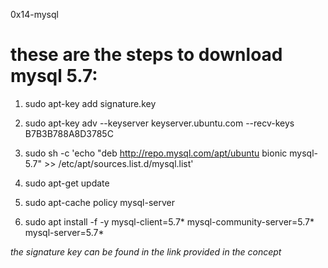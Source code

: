 0x14-mysql


# these are the steps to download mysql 5.7:

1. sudo apt-key add signature.key

2. sudo apt-key adv --keyserver keyserver.ubuntu.com --recv-keys B7B3B788A8D3785C

3. sudo sh -c 'echo "deb http://repo.mysql.com/apt/ubuntu bionic mysql-5.7" >> /etc/apt/sources.list.d/mysql.list'

4. sudo apt-get update

5. sudo apt-cache policy mysql-server

6. sudo apt install -f -y mysql-client=5.7* mysql-community-server=5.7* mysql-server=5.7*


*the signature key can be found in the link provided in the concept*
